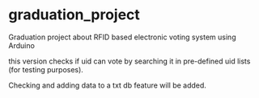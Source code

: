 # graduation_project
Graduation project about RFID based electronic voting system using Arduino

this version checks if uid can vote by searching it in pre-defined uid lists (for testing purposes).

Checking and adding data to a txt db feature will be added.

